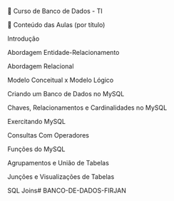 📘 Curso de Banco de Dados - TI

📂 Conteúdo das Aulas (por título)

Introdução

Abordagem Entidade-Relacionamento

Abordagem Relacional

Modelo Conceitual x Modelo Lógico

Criando um Banco de Dados no MySQL

Chaves, Relacionamentos e Cardinalidades no MySQL

Exercitando MySQL

Consultas Com Operadores

Funções do MySQL

Agrupamentos e União de Tabelas

Junções e Visualizações de Tabelas

SQL Joins#   B A N C O - D E - D A D O S - F I R J A N 
 
 
